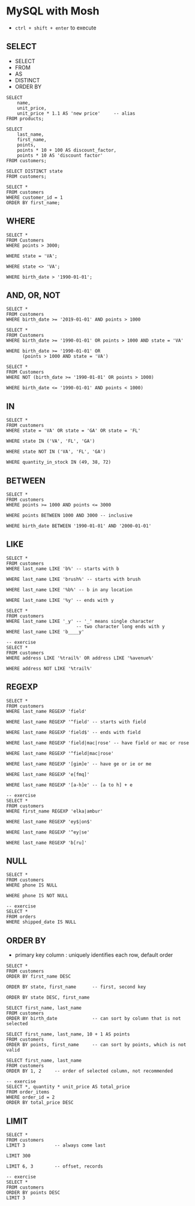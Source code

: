 # MySQL with Mosh 

- `ctrl + shift + enter` to execute 

## SELECT

- SELECT 
- FROM 
- AS
- DISTINCT
- ORDER BY 

```mysql
SELECT
	name,
    unit_price,
    unit_price * 1.1 AS 'new price'		-- alias 
FROM products;

SELECT 
	last_name, 
    first_name, 
    points, 
    points * 10 + 100 AS discount_factor,
    points * 10 AS 'discount factor'
FROM customers;
```
```mysql
SELECT DISTINCT state
FROM customers;
```
```mysql
SELECT * 
FROM customers
WHERE customer_id = 1
ORDER BY first_name;
```

## WHERE

```mysql
SELECT *
FROM Customers
WHERE points > 3000;

WHERE state = 'VA';

WHERE state <> 'VA';

WHERE birth_date > '1990-01-01';
```

## AND, OR, NOT

```mysql
SELECT *
FROM customers
WHERE birth_date >= '2019-01-01' AND points > 1000
```
```mysql
SELECT *
FROM Customers
WHERE birth_date >= '1990-01-01' OR points > 1000 AND state = 'VA'

WHERE birth_date >= '1990-01-01' OR 
	  (points > 1000 AND state = 'VA')
```
```mysql	  
SELECT *
FROM Customers
WHERE NOT (birth_date >= '1990-01-01' OR points > 1000)

WHERE birth_date <= '1990-01-01' AND points < 1000)
```

## IN

```mysql
SELECT *
FROM customers
WHERE state = 'VA' OR state = 'GA' OR state = 'FL'

WHERE state IN ('VA', 'FL', 'GA')

WHERE state NOT IN ('VA', 'FL', 'GA')

WHERE quantity_in_stock IN (49, 38, 72)
```

## BETWEEN

```mysql
SELECT *
FROM customers
WHERE points >= 1000 AND points <= 3000

WHERE points BETWEEN 1000 AND 3000 -- inclusive

WHERE birth_date BETWEEN '1990-01-01' AND '2000-01-01'
```

## LIKE

```mysql
SELECT *
FROM customers
WHERE last_name LIKE 'b%' -- starts with b

WHERE last_name LIKE 'brush%' -- starts with brush

WHERE last_name LIKE '%b%' -- b in any location 

WHERE last_name LIKE '%y' -- ends with y 
```
```mysql
SELECT *
FROM customers
WHERE last_name LIKE '_y' -- '_' means single character
						  -- two character long ends with y 
WHERE last_name LIKE 'b____y' 
```

```mysql
-- exercise
SELECT *
FROM customers
WHERE address LIKE '%trail%' OR address LIKE '%avenue%'

WHERE address NOT LIKE '%trail%'
```

## REGEXP

```mysql
SELECT *
FROM customers
WHERE last_name REGEXP 'field'

WHERE last_name REGEXP '^field' -- starts with field

WHERE last_name REGEXP 'field$' -- ends with field
```
```mysql
WHERE last_name REGEXP 'field|mac|rose' -- have field or mac or rose

WHERE last_name REGEXP '^field|mac|rose'
```
```mysql
WHERE last_name REGEXP '[gim]e' -- have ge or ie or me 

WHERE last_name REGEXP 'e[fmq]' 

WHERE last_name REGEXP '[a-h]e' -- [a to h] + e
```

```mysql
-- exercise
SELECT *
FROM customers
WHERE first_name REGEXP 'elka|ambur'

WHERE last_name REGEXP 'ey$|on$'

WHERE last_name REGEXP '^ey|se'

WHERE last_name REGEXP 'b[ru]'
```

## NULL 

```mysql
SELECT *
FROM customers
WHERE phone IS NULL 

WHERE phone IS NOT NULL 
```

```mysql
-- exercise
SELECT *
FROM orders
WHERE shipped_date IS NULL 
```

## ORDER BY 

- primary key column : uniquely identifies each row, default order 

```mysql
SELECT *
FROM customers
ORDER BY first_name	DESC

ORDER BY state, first_name 		-- first, second key 

ORDER BY state DESC, first_name
```

```mysql
SELECT first_name, last_name
FROM customers
ORDER BY birth_date             -- can sort by column that is not selected
```

```mysql
SELECT first_name, last_name, 10 + 1 AS points
FROM customers
ORDER BY points, first_name     -- can sort by points, which is not valid
```

```mysql
SELECT first_name, last_name
FROM customers
ORDER BY 1, 2     -- order of selected column, not recommended
```

```mysql
-- exercise
SELECT *, quantity * unit_price AS total_price
FROM order_items
WHERE order_id = 2
ORDER BY total_price DESC
```

## LIMIT

```mysql
SELECT * 
FROM customers
LIMIT 3           -- always come last

LIMIT 300

LIMIT 6, 3        -- offset, records
```

```mysql
-- exercise
SELECT * 
FROM customers
ORDER BY points DESC
LIMIT 3
```






































